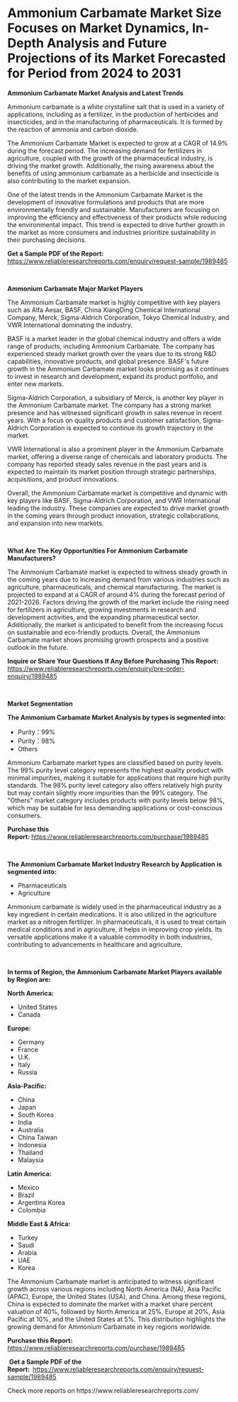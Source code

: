 <p><h1>Ammonium Carbamate Market Size Focuses on Market Dynamics, In-Depth Analysis and Future Projections of its Market Forecasted for Period from 2024 to 2031</h1></p><p><strong>Ammonium Carbamate Market Analysis and Latest Trends</strong></p>
<p><p>Ammonium carbamate is a white crystalline salt that is used in a variety of applications, including as a fertilizer, in the production of herbicides and insecticides, and in the manufacturing of pharmaceuticals. It is formed by the reaction of ammonia and carbon dioxide.</p><p>The Ammonium Carbamate Market is expected to grow at a CAGR of 14.9% during the forecast period. The increasing demand for fertilizers in agriculture, coupled with the growth of the pharmaceutical industry, is driving the market growth. Additionally, the rising awareness about the benefits of using ammonium carbamate as a herbicide and insecticide is also contributing to the market expansion.</p><p>One of the latest trends in the Ammonium Carbamate Market is the development of innovative formulations and products that are more environmentally friendly and sustainable. Manufacturers are focusing on improving the efficiency and effectiveness of their products while reducing the environmental impact. This trend is expected to drive further growth in the market as more consumers and industries prioritize sustainability in their purchasing decisions.</p></p>
<p><strong>Get a Sample PDF of the Report:&nbsp;</strong> <a href="https://www.reliableresearchreports.com/enquiry/request-sample/1989485">https://www.reliableresearchreports.com/enquiry/request-sample/1989485</a></p>
<p>&nbsp;</p>
<p><strong>Ammonium Carbamate Major Market Players</strong></p>
<p><p>The Ammonium Carbamate market is highly competitive with key players such as Alfa Aesar, BASF, China XiangDing Chemical International Company, Merck, Sigma-Aldrich Corporation, Tokyo Chemical Industry, and VWR International dominating the industry.</p><p>BASF is a market leader in the global chemical industry and offers a wide range of products, including Ammonium Carbamate. The company has experienced steady market growth over the years due to its strong R&D capabilities, innovative products, and global presence. BASF's future growth in the Ammonium Carbamate market looks promising as it continues to invest in research and development, expand its product portfolio, and enter new markets.</p><p>Sigma-Aldrich Corporation, a subsidiary of Merck, is another key player in the Ammonium Carbamate market. The company has a strong market presence and has witnessed significant growth in sales revenue in recent years. With a focus on quality products and customer satisfaction, Sigma-Aldrich Corporation is expected to continue its growth trajectory in the market.</p><p>VWR International is also a prominent player in the Ammonium Carbamate market, offering a diverse range of chemicals and laboratory products. The company has reported steady sales revenue in the past years and is expected to maintain its market position through strategic partnerships, acquisitions, and product innovations.</p><p>Overall, the Ammonium Carbamate market is competitive and dynamic with key players like BASF, Sigma-Aldrich Corporation, and VWR International leading the industry. These companies are expected to drive market growth in the coming years through product innovation, strategic collaborations, and expansion into new markets. </p></p>
<p>&nbsp;</p>
<p><strong>What Are The Key Opportunities For Ammonium Carbamate Manufacturers?</strong></p>
<p><p>The Ammonium Carbamate market is expected to witness steady growth in the coming years due to increasing demand from various industries such as agriculture, pharmaceuticals, and chemical manufacturing. The market is projected to expand at a CAGR of around 4% during the forecast period of 2021-2026. Factors driving the growth of the market include the rising need for fertilizers in agriculture, growing investments in research and development activities, and the expanding pharmaceutical sector. Additionally, the market is anticipated to benefit from the increasing focus on sustainable and eco-friendly products. Overall, the Ammonium Carbamate market shows promising growth prospects and a positive outlook in the future.</p></p>
<p><strong>Inquire or Share Your Questions If Any Before Purchasing This Report:</strong> <a href="https://www.reliableresearchreports.com/enquiry/pre-order-enquiry/1989485">https://www.reliableresearchreports.com/enquiry/pre-order-enquiry/1989485</a></p>
<p>&nbsp;</p>
<p><strong>Market Segmentation</strong></p>
<p><strong>The Ammonium Carbamate Market Analysis by types is segmented into:</strong></p>
<p><ul><li>Purity：99%</li><li>Purity：98%</li><li>Others</li></ul></p>
<p><p>Ammonium Carbamate market types are classified based on purity levels. The 99% purity level category represents the highest quality product with minimal impurities, making it suitable for applications that require high purity standards. The 98% purity level category also offers relatively high purity but may contain slightly more impurities than the 99% category. The "Others" market category includes products with purity levels below 98%, which may be suitable for less demanding applications or cost-conscious consumers.</p></p>
<p><strong>Purchase this Report:&nbsp;</strong><a href="https://www.reliableresearchreports.com/purchase/1989485">https://www.reliableresearchreports.com/purchase/1989485</a></p>
<p>&nbsp;</p>
<p><strong>The Ammonium Carbamate Market Industry Research by Application is segmented into:</strong></p>
<p><ul><li>Pharmaceuticals</li><li>Agriculture</li></ul></p>
<p><p>Ammonium carbamate is widely used in the pharmaceutical industry as a key ingredient in certain medications. It is also utilized in the agriculture market as a nitrogen fertilizer. In pharmaceuticals, it is used to treat certain medical conditions and in agriculture, it helps in improving crop yields. Its versatile applications make it a valuable commodity in both industries, contributing to advancements in healthcare and agriculture.</p></p>
<p>&nbsp;</p>
<p><strong>In terms of Region, the Ammonium Carbamate Market Players available by Region are:</strong></p>
<p>
    <p> <strong> North America: </strong>
        <ul>
            <li>United States</li>
            <li>Canada</li>
        </ul>
        </p> 
    <p> <strong> Europe: </strong>
        <ul>
            <li>Germany</li>
            <li>France</li>
            <li>U.K.</li>
            <li>Italy</li>
            <li>Russia</li>
        </ul>
        </p> 
    <p> <strong> Asia-Pacific: </strong>
        <ul>
            <li>China</li>
            <li>Japan</li>
            <li>South Korea</li>
            <li>India</li>
            <li>Australia</li>
            <li>China Taiwan</li>
            <li>Indonesia</li>
            <li>Thailand</li>
            <li>Malaysia</li>
        </ul>
        </p> 
    <p> <strong> Latin America: </strong>
        <ul>
            <li>Mexico</li>
            <li>Brazil</li>
            <li>Argentina Korea</li>
            <li>Colombia</li>
        </ul>
        </p> 
    <p> <strong> Middle East & Africa: </strong>
        <ul>
            <li>Turkey</li>
            <li>Saudi</li>
            <li>Arabia</li>
            <li>UAE</li>
            <li>Korea</li>
        </ul>
    </p>
    </p>
<p><p>The Ammonium Carbamate market is anticipated to witness significant growth across various regions including North America (NA), Asia Pacific (APAC), Europe, the United States (USA), and China. Among these regions, China is expected to dominate the market with a market share percent valuation of 40%, followed by North America at 25%, Europe at 20%, Asia Pacific at 10%, and the United States at 5%. This distribution highlights the growing demand for Ammonium Carbamate in key regions worldwide.</p></p>
<p><strong>Purchase this Report: </strong><a href="https://www.reliableresearchreports.com/purchase/1989485">https://www.reliableresearchreports.com/purchase/1989485</a></p>
<p>&nbsp;<strong>Get a Sample PDF of the Report:&nbsp;&nbsp;</strong><a href="https://www.reliableresearchreports.com/enquiry/request-sample/1989485">https://www.reliableresearchreports.com/enquiry/request-sample/1989485</a></p>
<p><strong></strong></p>
<p>Check more reports on https://www.reliableresearchreports.com/</p>